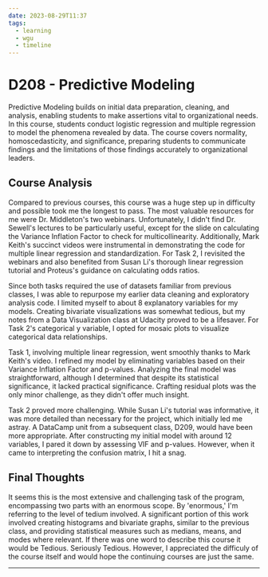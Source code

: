 ```yaml
---
date: 2023-08-29T11:37
tags:
  - learning
  - wgu
  - timeline
---
```


# D208 - Predictive Modeling

Predictive Modeling builds on initial data preparation, cleaning, and analysis, enabling students to make assertions vital to organizational needs. In this course, students conduct logistic regression and multiple regression to model the phenomena revealed by data. 
The course covers normality, homoscedasticity, and significance, preparing students to communicate findings and the limitations of those findings accurately to organizational leaders.

## Course Analysis
Compared to previous courses, this course was a huge step up in difficulty and possible took me the longest to pass. The most valuable resources for me were Dr. Middleton's two webinars. Unfortunately, I didn't find Dr. Sewell's lectures to be particularly useful, except for the slide on calculating the Variance Inflation Factor to check for multicollinearity. Additionally, Mark Keith's succinct videos were instrumental in demonstrating the code for multiple linear regression and standardization. For Task 2, I revisited the webinars and also benefited from Susan Li's thorough linear regression tutorial and Proteus's guidance on calculating odds ratios.

Since both tasks required the use of datasets familiar from previous classes, I was able to repurpose my earlier data cleaning and exploratory analysis code. I limited myself to about 8 explanatory variables for my models. Creating bivariate visualizations was somewhat tedious, but my notes from a Data Visualization class at Udacity proved to be a lifesaver. For Task 2's categorical y variable, I opted for mosaic plots to visualize categorical data relationships.

Task 1, involving multiple linear regression, went smoothly thanks to Mark Keith's video. I refined my model by eliminating variables based on their Variance Inflation Factor and p-values. Analyzing the final model was straightforward, although I determined that despite its statistical significance, it lacked practical significance. Crafting residual plots was the only minor challenge, as they didn't offer much insight.

Task 2 proved more challenging. While Susan Li's tutorial was informative, it was more detailed than necessary for the project, which initially led me astray. A DataCamp unit from a subsequent class, D209, would have been more appropriate. After constructing my initial model with around 12 variables, I pared it down by assessing VIF and p-values. However, when it came to interpreting the confusion matrix, I hit a snag.


## Final Thoughts
It seems this is the most extensive and challenging task of the program, encompassing two parts with an enormous scope. By 'enormous,' I'm referring to the level of tedium involved. A significant portion of this work involved creating histograms and bivariate graphs, similar to the previous class, and providing statistical measures such as medians, means, and modes where relevant. If there was one word to describe this course it would be Tedious. Seriously Tedious. However, I appreciated the difficuly of the course itself and would hope the continuing courses are just the same.


<hr />
